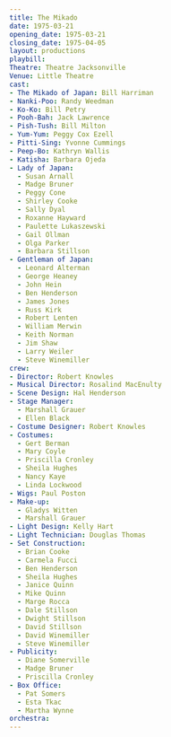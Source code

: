 ```yaml
---
title: The Mikado
date: 1975-03-21
opening_date: 1975-03-21
closing_date: 1975-04-05
layout: productions
playbill:
Theatre: Theatre Jacksonville
Venue: Little Theatre
cast:
- The Mikado of Japan: Bill Harriman
- Nanki-Poo: Randy Weedman
- Ko-Ko: Bill Petry
- Pooh-Bah: Jack Lawrence
- Pish-Tush: Bill Milton
- Yum-Yum: Peggy Cox Ezell
- Pitti-Sing: Yvonne Cummings
- Peep-Bo: Kathryn Wallis
- Katisha: Barbara Ojeda
- Lady of Japan:
  - Susan Arnall
  - Madge Bruner
  - Peggy Cone
  - Shirley Cooke
  - Sally Dyal
  - Roxanne Hayward
  - Paulette Lukaszewski
  - Gail Ollman
  - Olga Parker
  - Barbara Stillson
- Gentleman of Japan:
  - Leonard Alterman
  - George Heaney
  - John Hein
  - Ben Henderson
  - James Jones
  - Russ Kirk
  - Robert Lenten
  - William Merwin
  - Keith Norman
  - Jim Shaw
  - Larry Weiler
  - Steve Winemiller
crew:
- Director: Robert Knowles
- Musical Director: Rosalind MacEnulty
- Scene Design: Hal Henderson
- Stage Manager:
  - Marshall Grauer
  - Ellen Black
- Costume Designer: Robert Knowles
- Costumes:
  - Gert Berman
  - Mary Coyle
  - Priscilla Cronley
  - Sheila Hughes
  - Nancy Kaye
  - Linda Lockwood
- Wigs: Paul Poston
- Make-up:
  - Gladys Witten
  - Marshall Grauer
- Light Design: Kelly Hart
- Light Technician: Douglas Thomas
- Set Construction:
  - Brian Cooke
  - Carmela Fucci
  - Ben Henderson
  - Sheila Hughes
  - Janice Quinn
  - Mike Quinn
  - Marge Rocca
  - Dale Stillson
  - Dwight Stillson
  - David Stillson
  - David Winemiller
  - Steve Winemiller
- Publicity:
  - Diane Somerville
  - Madge Bruner
  - Priscilla Cronley
- Box Office:
  - Pat Somers
  - Esta Tkac
  - Martha Wynne
orchestra:
---
```


